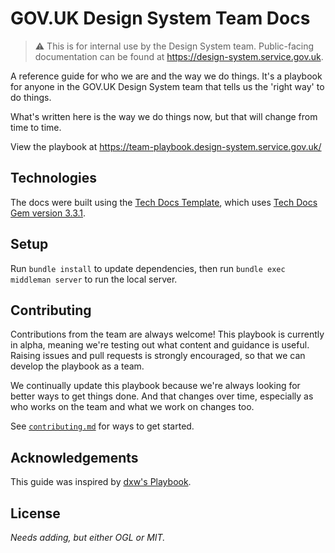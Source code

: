 # GOV.UK Design System Team Docs

> ⚠️ This is for internal use by the Design System team. Public-facing documentation can be found at https://design-system.service.gov.uk.

A reference guide for who we are and the way we do things. It's a playbook for anyone in the GOV.UK Design System team that tells us the 'right way' to do things.

What's written here is the way we do things now, but that will change from time to time.

View the playbook at https://team-playbook.design-system.service.gov.uk/

## Technologies

The docs were built using the [Tech Docs Template](https://github.com/alphagov/tech-docs-template), which uses [Tech Docs Gem version 3.3.1](https://github.com/alphagov/tech-docs-gem/releases/tag/v3.3.1).

## Setup

Run `bundle install` to update dependencies, then run `bundle exec middleman server` to run the local server.

## Contributing

Contributions from the team are always welcome! This playbook is currently in alpha, meaning we're testing out what content and guidance is useful. Raising issues and pull requests is strongly encouraged, so that we can develop the playbook as a team.

We continually update this playbook because we're always looking for better ways to get things done. And that changes over time, especially as who works on the team and what we work on changes too.

See [`contributing.md`](contributing.md) for ways to get started.

## Acknowledgements

This guide was inspired by [dxw's Playbook](https://github.com/dxw/playbook).

## License

_Needs adding, but either OGL or MIT._
